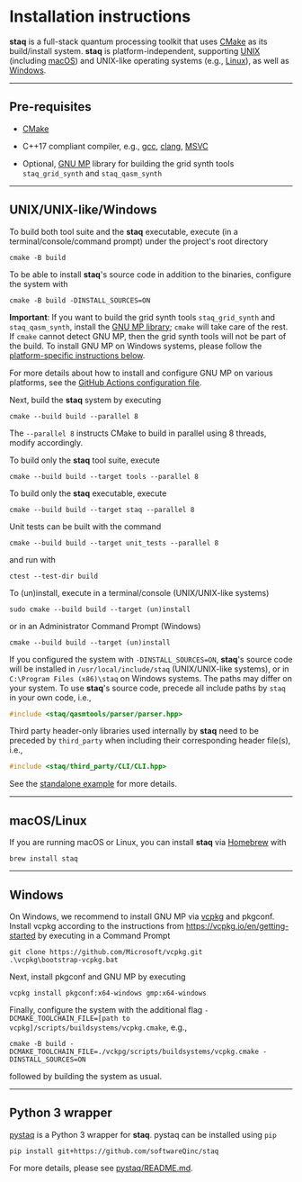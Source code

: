 # Installation instructions

**staq** is a full-stack quantum processing toolkit that uses
[CMake](https://cmake.org/) as its build/install system. **staq** is
platform-independent, supporting
[UNIX](https://www.opengroup.org/membership/forums/platform/unix)
(including
[macOS](https://www.apple.com/macos/)) and UNIX-like operating systems
(e.g., [Linux](https://www.linux.org)), as well
as [Windows](https://www.microsoft.com/en-us/windows).

---

## Pre-requisites

- [CMake](https://cmake.org/)
- C++17 compliant compiler, e.g.,
  [gcc](https://gcc.gnu.org/),
  [clang](https://clang.llvm.org),
  [MSVC](https://visualstudio.microsoft.com/vs/)

- Optional, [GNU MP](https://gmplib.org/) library for building the grid synth
  tools `staq_grid_synth` and `staq_qasm_synth`

---

## UNIX/UNIX-like/Windows

To build both tool suite and the **staq** executable, execute
(in a terminal/console/command prompt) under the project's root directory

```shell
cmake -B build
```

To be able to install **staq**'s source code in addition to the binaries,
configure
the system with

```shell
cmake -B build -DINSTALL_SOURCES=ON
```

**Important**: If you want to build the grid synth tools `staq_grid_synth`
and `staq_qasm_synth`, install the [GNU MP library](https://gmplib.org/);
`cmake` will take care of the rest. If `cmake` cannot detect GNU MP, then the
grid synth tools will not be part of the build. To install GNU MP on Windows
systems, please follow the [platform-specific instructions below](#windows).

For more details about how to install and configure GNU MP on various platforms,
see the
[GitHub Actions configuration file](https://github.com/softwareQinc/staq/blob/main/.github/workflows/cmake.yml).

Next, build the **staq** system by executing

```shell
cmake --build build --parallel 8
```

The `--parallel 8` instructs CMake to build in parallel using 8 threads, modify
accordingly.

To build only the **staq** tool suite, execute

```shell
cmake --build build --target tools --parallel 8
````

To build only the **staq** executable, execute

```shell
cmake --build build --target staq --parallel 8
```

Unit tests can be built with the command

```shell
cmake --build build --target unit_tests --parallel 8
```

and run with

```shell
ctest --test-dir build
```

To (un)install, execute in a terminal/console (UNIX/UNIX-like systems)

```shell
sudo cmake --build build --target (un)install
```

or in an Administrator Command Prompt (Windows)

```shell
cmake --build build --target (un)install
```

If you configured the system with `-DINSTALL_SOURCES=ON`, **staq**'s source
code will be installed in `/usr/local/include/staq` (UNIX/UNIX-like systems), or
in `C:\Program Files (x86)\staq` on Windows systems. The paths may differ on
your system. To use **staq**'s source code, precede all include paths by `staq`
in
your own code, i.e.,

```c++
#include <staq/qasmtools/parser/parser.hpp>
```

Third party header-only libraries used internally by **staq** need to be
preceded by `third_party` when including their corresponding header file(s),
i.e.,

```c++
#include <staq/third_party/CLI/CLI.hpp>
```

See the
[standalone example](https://github.com/softwareQinc/staq/tree/main/examples/standalone)
for more details.

---

## macOS/Linux

If you are running macOS or Linux, you can install **staq** via
[Homebrew](https://brew.sh) with

```shell
brew install staq
```

---

## Windows

On Windows, we recommend to install GNU MP via
[vcpkg](https://vcpkg.io/en/index.html) and pkgconf. Install vcpkg according to
the instructions from https://vcpkg.io/en/getting-started by executing in a
Command Prompt

```shell
git clone https://github.com/Microsoft/vcpkg.git
.\vcpkg\bootstrap-vcpkg.bat
```

Next, install pkgconf and GNU MP by executing

```shell
vcpkg install pkgconf:x64-windows gmp:x64-windows
```

Finally, configure the system with the additional flag
`-DCMAKE_TOOLCHAIN_FILE=[path to vcpkg]/scripts/buildsystems/vcpkg.cmake`, e.g.,

```shell
cmake -B build -DCMAKE_TOOLCHAIN_FILE=./vckpg/scripts/buildsystems/vcpkg.cmake -DINSTALL_SOURCES=ON 
```

followed by building the system as usual.

---

## Python 3 wrapper

[pystaq](https://github.com/softwareQinc/staq/blob/main/pystaq/) is a Python 3
wrapper for **staq**. pystaq can be installed using `pip`

```shell
pip install git+https://github.com/softwareQinc/staq
```

For more details, please see
[pystaq/README.md](https://github.com/softwareQinc/staq/blob/main/pystaq/README.md).
